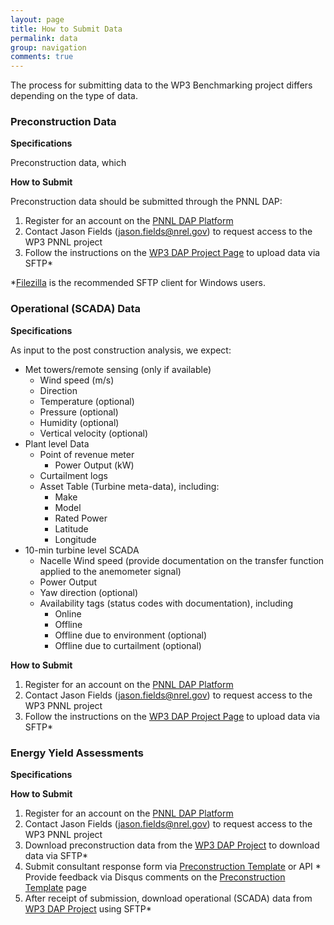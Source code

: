 ```yaml
---
layout: page
title: How to Submit Data
permalink: data
group: navigation
comments: true
---
```


The process for submitting data to the WP3 Benchmarking project differs depending on the type of data.

### Preconstruction Data

**Specifications**

Preconstruction data, which 

**How to Submit**

Preconstruction data should be submitted through the PNNL DAP:

  1. Register for an account on the [PNNL DAP Platform](https://a2e.energy.gov/auth/register)
  1. Contact Jason Fields (jason.fields@nrel.gov) to request access to the WP3 PNNL project
  1. Follow the instructions on the [WP3 DAP Project Page](https://a2e.energy.gov/projects/wp3) to upload data via SFTP\*

*[Filezilla](https://filezilla-project.org/) is the recommended SFTP client for Windows users.

### Operational (SCADA) Data

**Specifications**

As input to the post construction analysis, we expect:

  * Met towers/remote sensing (only if available)
    * Wind speed (m/s)
    * Direction
    * Temperature (optional)
    * Pressure (optional)
    * Humidity (optional)
    * Vertical velocity (optional)
  * Plant level Data
    * Point of revenue meter
      * Power Output (kW)  
    * Curtailment logs 
    * Asset Table (Turbine meta-data), including:
      * Make
      * Model
      * Rated Power
      * Latitude
      * Longitude
  * 10-min turbine level SCADA
    * Nacelle Wind speed (provide documentation on the transfer function applied to the anemometer signal)
    * Power Output
    * Yaw direction (optional)
    * Availability tags (status codes with documentation), including
      * Online
      * Offline
      * Offline due to environment (optional)
      * Offline due to curtailment (optional)
  
**How to Submit**

  1. Register for an account on the [PNNL DAP Platform](https://a2e.energy.gov/auth/register)
  1. Contact Jason Fields (jason.fields@nrel.gov) to request access to the WP3 PNNL project
  1. Follow the instructions on the [WP3 DAP Project Page](https://a2e.energy.gov/projects/wp3) to upload data via SFTP\*

### Energy Yield Assessments

**Specifications**

**How to Submit**

  1. Register for an account on the [PNNL DAP Platform](https://a2e.energy.gov/auth/register)
  1. Contact Jason Fields (jason.fields@nrel.gov) to request access to the WP3 PNNL project
  1. Download preconstruction data from the [WP3 DAP Project](https://a2e.energy.gov/projects/wp3) to download data via SFTP\*
  1. Submit consultant response form via [Preconstruction Template](/wp3-docs/precon/) or API
    * Provide feedback via Disqus comments on the [Preconstruction Template](/wp3-docs/precon/) page
  1. After receipt of submission, download operational (SCADA) data from [WP3 DAP Project](https://a2e.energy.gov/projects/wp3) using SFTP\*
